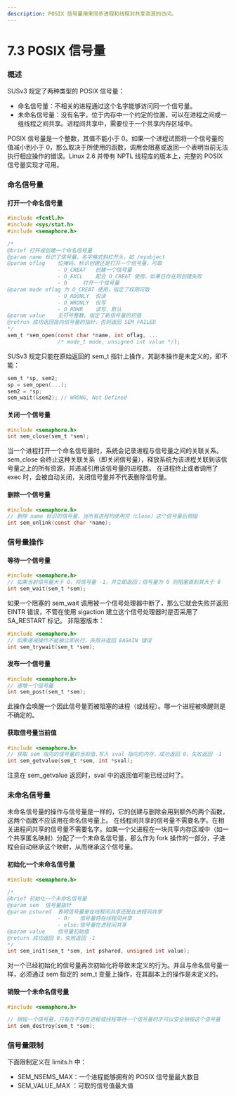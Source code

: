 ```yaml
---
description: POSIX 信号量用来同步进程和线程对共享资源的访问。
---
```


# 7.3 POSIX 信号量

### 概述

SUSv3 规定了两种类型的 POSIX 信号量：

* 命名信号量：不相关的进程通过这个名字能够访问同一个信号量。
* 未命名信号量：没有名字，位于内存中一个约定的位置，可以在进程之间或一组线程之间共享。进程间共享中，需要位于一个共享内存区域中。

POSIX 信号量是一个整数，其值不能小于 0。如果一个进程试图将一个信号量的值减小到小于 0，那么取决于所使用的函数，调用会阻塞或返回一个表明当前无法执行相应操作的错误。Linux 2.6 并带有 NPTL 线程库的版本上，完整的 POSIX 信号量实现才可用。

### 命名信号量

#### 打开一个命名信号量

```c
#include <fcntl.h>
#include <sys/stat.h>
#include <semaphore.h>

/*
@brief 打开或创建一个命名信号量
@param name	标识了信号量，名字格式斜杠开头，如 /myobject
@param oflag	位掩码，标识创建还是打开一个信号量，可取
            	- O_CREAT   创建一个信号量
                - O_EXCL    配合 O_CREAT 使用，如果已存在则创建失败
                - 0	    打开一个信号量
@param mode	oflag 为 O_CREAT 使用，指定了权限可取
            	- O_RDONLY	仅读
                - O_WRONLY	仅写
                - O_RDWR	读写，默认
@param value	无符号整数。指定了新信号量的初值
@retrun	成功返回指向信号量的指针，否则返回 SEM_FAILED
*/
sem_t *sem_open(const char *name, int oflag, ...
                /* mode_t mode, unsigned int value */);
```

SUSv3 规定只能在原始返回的 sem\_t 指针上操作，其副本操作是未定义的，即不能：

```c
sem_t *sp, sem2;
sp = sem_open(...);
sem2 = *sp;
sem_wait(&sem2); // WRONG, Not Defined
```

#### 关闭一个信号量

```c
#include <semaphore.h>
int sem_close(sem_t *sem);
```

当一个进程打开一个命名信号量时，系统会记录进程与信号量之间的关联关系。sem\_close 会终止这种关联关系（即关闭信号量），释放系统为该进程关联到该信号量之上的所有资源，并递减引用该信号量的进程数。 在进程终止或者调用了 exec 时，会被自动关闭，关闭信号量并不代表删除信号量。

#### 删除一个信号量

```c
#include <semaphore.h>
// 删除 name 标识的信号量，当所有进程均使用完（close）这个信号量后销毁
int sem_unlink(const char *name);
```

### 信号量操作

#### 等待一个信号量

```c
#include <semaphore.h>
// 如果当前信号量大于 0，将信号量 -1，并立即返回；信号量为 0 则阻塞直到其大于 0
int sem_wait(sem_t *sem);
```

如果一个阻塞的 sem\_wait 调用被一个信号处理器中断了，那么它就会失败并返回 EINTR 错误，不管在使用 sigaction 建立这个信号处理器时是否采用了 SA\_RESTART 标记。 非阻塞版本：

```c
#include <semaphore.h>
// 如果递减操作不能被立即执行，失败并返回 EAGAIN 错误
int sem_trywait(sem_t *sem);
```

#### 发布一个信号量

```c
#include <semaphore.h>
// 递增一个信号量
int sem_post(sem_t *sem);
```

此操作会唤醒一个因此信号量而被阻塞的进程（或线程）。哪一个进程被唤醒则是不确定的。

#### 获取信号量当前值

```c
#include <semaphore.h>
// 获取 sem 指向的信号量的当前值.写入 sval 指向的内存，成功返回 0，失败返回 -1
int sem_getvalue(sem_t *sem, int *sval);
```

注意在 sem\_getvalue 返回时，sval 中的返回值可能已经过时了。

### 未命名信号量

未命名信号量的操作与信号量是一样的，它的创建与删除会用到额外的两个函数，这两个函数不应该用在命名信号量上。 在线程间共享的信号量不需要名字。在相关进程间共享的信号量不需要名字。如果一个父进程在一块共享内存区域中（如一个共享匿名映射）分配了一个未命名信号量，那么作为 fork 操作的一部分，子进程会自动继承这个映射，从而继承这个信号量。

#### 初始化一个未命名信号量

```c
#include <semaphore.h>

/*
@brief 初始化一个未命名信号量
@param sem 	信号量指针
@param pshared	表明信号量是在线程间共享还是在进程间共享
            	- 0:   信号量将在线程间共享
                - else:信号量在进程间共享
@param value	信号量初始值
@return	成功返回 0，失败返回 -1
*/
int sem_init(sem_t *sem, int pshared, unsigned int value);
```

对一个已经初始化的信号量再次初始化将导致未定义的行为。并且与命名信号量一样，必须通过 sem 指定的 sem\_t 变量上操作，在其副本上的操作是未定义的。

#### 销毁一个未命名信号量

```c
#include <semaphore.h>

// 销毁一个信号量，只有在不存在进程或线程等待一个信号量时才可以安全销毁这个信号量
int sem_destroy(sem_t *sem);
```

### 信号量限制

下面限制定义在 limits.h 中：

* SEM\_NSEMS\_MAX：一个进程能够拥有的 POSIX 信号量最大数目
* SEM\_VALUE\_MAX ：可取的信号值最大值

